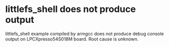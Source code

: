 # littlefs_shell does not produce output

littlefs_shell example compiled by armgcc does not produce debug console output on LPCXpresso54S018M board. Root cause is unknown.